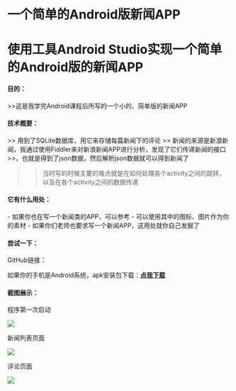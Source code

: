 # 一个简单的Android版新闻APP
# 使用工具Android Studio实现一个简单的Android版的新闻APP

<h4>目的：</h4>
>>这是我学完Android课程后所写的一个小的、简单版的新闻APP

<h4>技术概要：</h4>
>> 用到了SQLite数据库，用它来存储每篇新闻下的评论
>> 新闻的来源是新浪新闻，我通过使用Fiddler来对新浪新闻APP进行分析，发现了它们传递新闻的接口
>>，也就是得到了json数据，然后解析json数据就可以得到新闻了

>> 当时写的时候主要的难点就是在如何处理各个activity之间的跳转，以及在各个activity之间的数据传递

<h4>它有什么用处：</h4>
- 如果你也在写一个新闻类的APP，可以参考
- 可以使用其中的图标、图片作为你的素材
- 如果你们老师也要求写一个新闻APP，这用处就你自己发掘了

<h4>尝试一下：</h4>
GitHub链接：

如果你的手机是Android系统，apk安装包下载：**[点我下载](https://pan.baidu.com/s/1TRhE_SNThSQyDvhYXmVchw)**

<h4>截图展示：</h4>

程序第一次启动

![](https://i.imgur.com/CdENH79.jpg)


新闻列表页面

![](https://i.imgur.com/DEJM4Gr.jpg)


评论页面

![](https://i.imgur.com/6Wjc3SB.jpg)
